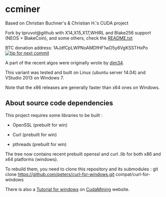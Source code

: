ccminer
=======

Based on Christian Buchner's &amp; Christian H.'s CUDA project

Fork by tpruvot@github with X14,X15,X17,WHIRL and Blake256 support (NEOS + BlakeCoin), and some others, check the [README.txt](README.txt)

   BTC donation address: 1AJdfCpLWPNoAMDfHF1wD5y8VgKSSTHxPo
   [![tip for next commit](https://tip4commit.com/projects/927.svg)](https://tip4commit.com/github/tpruvot/ccminer)

A part of the recent algos were originally wrote by [djm34](https://github.com/djm34).

This variant was tested and built on Linux (ubuntu server 14.04) and VStudio 2013 on Windows 7.

Note that the x86 releases are generally faster than x64 ones on Windows.

About source code dependencies
------------------------------

This project requires some libraries to be built :

- OpenSSL (prebuilt for win)

- Curl (prebuilt for win)

- pthreads (prebuilt for win)

The tree now contains recent prebuilt openssl and curl .lib for both x86 and x64 platforms (windows).

To rebuild them, you need to clone this repository and its submodules :
    git clone https://github.com/peters/curl-for-windows.git compat/curl-for-windows

There is also a [Tutorial for windows](http://cudamining.co.uk/url/tutorials/id/3) on [CudaMining](http://cudamining.co.uk) website.

